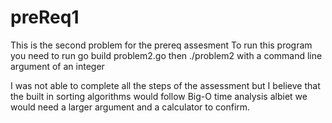 # preReq1

This is the second problem for the prereq assesment
To run this program you need to run go build problem2.go then ./problem2 with a command line argument of an integer

I was not able to complete all the steps of the assessment but I believe that the built in sorting algorithms would follow Big-O time analysis albiet we would need a larger argument and a calculator to confirm.
